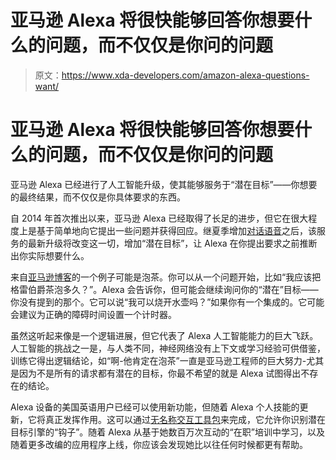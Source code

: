 # 亚马逊 Alexa 将很快能够回答你想要什么的问题，而不仅仅是你问的问题

> 原文：<https://www.xda-developers.com/amazon-alexa-questions-want/>

# 亚马逊 Alexa 将很快能够回答你想要什么的问题，而不仅仅是你问的问题

亚马逊 Alexa 已经进行了人工智能升级，使其能够服务于“潜在目标”——你想要的最终结果，而不仅仅是你具体要求的东西。

自 2014 年首次推出以来，亚马逊 Alexa 已经取得了长足的进步，但它在很大程度上是基于简单地向它提出一些问题并获得回应。继夏季增加[对话语音](https://www.xda-developers.com/amazon-alexa-app-hands-free-experience-multiple-caveats/)之后，该服务的最新升级将改变这一切，增加“潜在目标”，让 Alexa 在你提出要求之前推断出你实际想要什么。

来自[亚马逊博客](https://www.amazon.science/blog/alexa-gets-better-at-predicting-customers-goals)的一个例子可能是泡茶。你可以从一个问题开始，比如“我应该把格雷伯爵茶泡多久？”。Alexa 会告诉你，但可能会继续询问你的“潜在”目标——你没有提到的那个。它可以说“我可以烧开水壶吗？”如果你有一个集成的。它可能会建议为正确的障碍时间设置一个计时器。

虽然这听起来像是一个逻辑进展，但它代表了 Alexa 人工智能能力的巨大飞跃。人工智能的挑战之一是，与人类不同，神经网络没有上下文或学习经验可供借鉴，训练它得出逻辑结论，如“啊-他肯定在泡茶”一直是亚马逊工程师的巨大努力-尤其是因为不是所有的请求都有潜在的目标，你最不希望的就是 Alexa 试图得出不存在的结论。

Alexa 设备的美国英语用户已经可以使用新功能，但随着 Alexa 个人技能的更新，它将真正发挥作用。这可以通过[无名称交互工具包](https://developer.amazon.com/en-US/blogs/alexa/alexa-skills-kit/2020/07/add-new-signals-to-your-skill-that-alexa-can-consider-for-name-free-requests)来完成，它允许你识别潜在目标引擎的“钩子”。随着 Alexa 从基于她数百万次互动的“在职”培训中学习，以及随着更多改编的应用程序上线，你应该会发现她比以往任何时候都更有帮助。